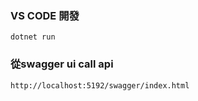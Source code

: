 ### VS CODE 開發

```
dotnet run
```

### 從swagger ui call api

```
http://localhost:5192/swagger/index.html
```


